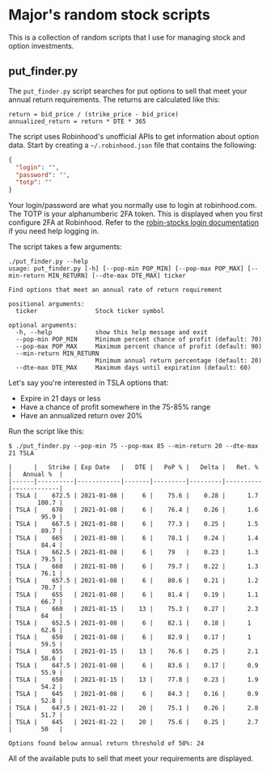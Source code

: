 # Major's random stock scripts

This is a collection of random scripts that I use for managing stock and
option investments.

## put_finder.py

The `put_finder.py` script searches for put options to sell that meet your
annual return requirements. The returns are calculated like this:

```
return = bid_price / (strike_price - bid_price)
annualized_return = return * DTE * 365
```

The script uses Robinhood's unofficial APIs to get information about option
data. Start by creating a `~/.robinhood.json` file that contains the
following:

```json
{
  "login": "",
  "password": "",
  "totp": ""
}
```

Your login/password are what you normally use to login at robinhood.com. The
TOTP is your alphanumberic 2FA token. This is displayed when you first
configure 2FA at Robinhood. Refer to the [robin-stocks login documentation] if
you need help logging in.

The script takes a few arguments:

```
./put_finder.py --help
usage: put_finder.py [-h] [--pop-min POP_MIN] [--pop-max POP_MAX] [--min-return MIN_RETURN] [--dte-max DTE_MAX] ticker

Find options that meet an annual rate of return requirement

positional arguments:
  ticker                Stock ticker symbol

optional arguments:
  -h, --help            show this help message and exit
  --pop-min POP_MIN     Minimum percent chance of profit (default: 70)
  --pop-max POP_MAX     Maximum percent chance of profit (default: 90)
  --min-return MIN_RETURN
                        Minimum annual return percentage (default: 20)
  --dte-max DTE_MAX     Maximum days until expiration (default: 60)
```

Let's say you're interested in TSLA options that:

* Expire in 21 days or less
* Have a chance of profit somewhere in the 75-85% range
* Have an annualized return over 20%

Run the script like this:

```
$ ./put_finder.py --pop-min 75 --pop-max 85 --min-return 20 --dte-max 21 TSLA

|      |   Strike | Exp Date   |   DTE |   PoP % |   Delta |   Ret. % |   Annual %  |
|------|----------|------------|-------|---------|---------|----------|-------------|
| TSLA |    672.5 | 2021-01-08 |     6 |    75.6 |    0.28 |      1.7 |       100.7 |
| TSLA |    670   | 2021-01-08 |     6 |    76.4 |    0.26 |      1.6 |        95.9 |
| TSLA |    667.5 | 2021-01-08 |     6 |    77.3 |    0.25 |      1.5 |        89.7 |
| TSLA |    665   | 2021-01-08 |     6 |    78.1 |    0.24 |      1.4 |        84.4 |
| TSLA |    662.5 | 2021-01-08 |     6 |    79   |    0.23 |      1.3 |        79.5 |
| TSLA |    660   | 2021-01-08 |     6 |    79.7 |    0.22 |      1.3 |        76.1 |
| TSLA |    657.5 | 2021-01-08 |     6 |    80.6 |    0.21 |      1.2 |        70.7 |
| TSLA |    655   | 2021-01-08 |     6 |    81.4 |    0.19 |      1.1 |        66.7 |
| TSLA |    660   | 2021-01-15 |    13 |    75.3 |    0.27 |      2.3 |        64   |
| TSLA |    652.5 | 2021-01-08 |     6 |    82.1 |    0.18 |      1   |        62.6 |
| TSLA |    650   | 2021-01-08 |     6 |    82.9 |    0.17 |      1   |        59.5 |
| TSLA |    655   | 2021-01-15 |    13 |    76.6 |    0.25 |      2.1 |        58.6 |
| TSLA |    647.5 | 2021-01-08 |     6 |    83.6 |    0.17 |      0.9 |        55.9 |
| TSLA |    650   | 2021-01-15 |    13 |    77.8 |    0.23 |      1.9 |        54.2 |
| TSLA |    645   | 2021-01-08 |     6 |    84.3 |    0.16 |      0.9 |        52.8 |
| TSLA |    647.5 | 2021-01-22 |    20 |    75.1 |    0.26 |      2.8 |        51.7 |
| TSLA |    645   | 2021-01-22 |    20 |    75.6 |    0.25 |      2.7 |        50   |

Options found below annual return threshold of 50%: 24
```

All of the available puts to sell that meet your requirements are displayed.

[robin-stocks login documentation]: https://robin-stocks.readthedocs.io/en/latest/quickstart.html#importing-and-logging-in
